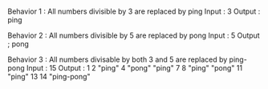 ####

Behavior 1 : All numbers divisible by 3 are replaced by ping
Input : 3
Output : ping

Behavior 2 : All numbers divisible by 5 are replaced by pong
Input : 5
Output ; pong

Behavior 3 : All numbers divisable by both 3 and 5 are replaced by ping-pong
Input : 15
Output : 
1
2
"ping"
4
"pong"
"ping"
7
8
"ping"
"pong"
11
"ping"
13
14
"ping-pong"
